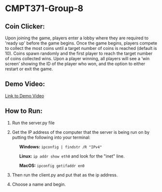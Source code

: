 # CMPT371-Group-8

## Coin Clicker:
Upon joining the game, players enter a lobby where they are required to 'ready up' before the game begins. Once the game begins, players compete to collect the most coins until a target number of coins is reached (default is 10). Coins spawn randomly and the first player to reach the target number of coins collected wins. Upon a player winning, all players will see a ‘win screen’ showing the ID of the player who won, and the option to either restart or exit the game.

## Demo Video:

[Link to Demo Video](https://youtu.be/Znxp-pH3EIM)


## How to Run: 

1. Run the server.py file

2. Get the IP address of the computer that the server is being run on by putting the following into your terminal:

&nbsp;&nbsp;&nbsp;&nbsp;&nbsp;&nbsp;&nbsp;&nbsp;&nbsp;&nbsp;&nbsp;&nbsp;**Windows:** `ipconfig | findstr /R "IPv4"`<br>

&nbsp;&nbsp;&nbsp;&nbsp;&nbsp;&nbsp;&nbsp;&nbsp;&nbsp;&nbsp;&nbsp;&nbsp;**Linux:** `ip addr show eth0` and look for the "inet" line. <br>

&nbsp;&nbsp;&nbsp;&nbsp;&nbsp;&nbsp;&nbsp;&nbsp;&nbsp;&nbsp;&nbsp;&nbsp;**MacOS:** `ipconfig getifaddr en0`<br>

3. Then run the client.py and put that as the ip address.

4. Choose a name and begin.

